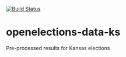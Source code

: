 [![Build Status](https://github.com/openelections/openelections-data-ks/actions/workflows/data_tests.yml/badge.svg?branch=master)](https://github.com/openelections/openelections-data-ks/actions/workflows/data_tests.yml?query=branch%3Amaster)

# openelections-data-ks
Pre-processed results for Kansas elections
